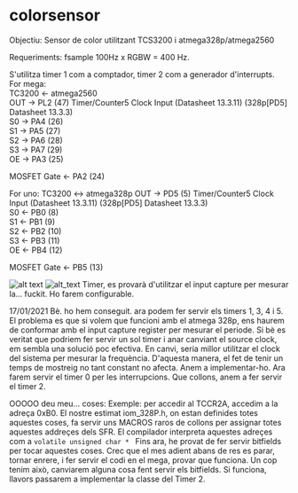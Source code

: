 # colorsensor

Objectiu: Sensor de color utilitzant TCS3200 i atmega328p/atmega2560  

Requeriments: fsample 100Hz x RGBW = 400 Hz.  

S'utilitza timer 1 com a comptador, timer 2 com a generador d'interrupts.  
For mega:  
TC3200 <-   atmega2560  
OUT			->  PL2 (47) Timer/Counter5 Clock Input (Datasheet 13.3.11) (328p[PD5] Datasheet 13.3.3)  
S0			->	PA4 (26)  
S1			->	PA5 (27)  
S2			->	PA6 (28)  
S3			->	PA7 (29)  
OE			->	PA3 (25)  

MOSFET Gate <- PA2 (24)  

For uno:
TC3200 <->   atmega328p 
OUT			->  PD5 (5) Timer/Counter5 Clock Input (Datasheet 13.3.11) (328p[PD5] Datasheet 13.3.3)  
S0			<-	PB0 (8)  
S1			<-	PB1 (9)  
S2			<-	PB2 (10)  
S3			<-	PB3 (11)  
OE			<-	PB4 (12)  

MOSFET Gate <- PB5 (13) 
  
![alt text](http://paupro.ddns.net/downloads/mega_pinout.png)
![alt_text](https://images.prismic.io/circuito/8e3a980f0f964cc539b4cbbba2654bb660db6f52_arduino-uno-pinout-diagram.png)
Timer, es provarà d'utilitzar el input capture per mesurar la... fuckit. Ho farem configurable.

17/01/2021 Bè. ho hem conseguit. ara podem fer servir els timers 1, 3, 4 i 5. El problema es que si volem que funcioni amb el atmega 328p, ens haurem de conformar amb el input capture register per mesurar el periode. Si bè es veritat que podriem fer servir un sol timer i anar canviant el source clock, em sembla una solució poc efectiva. En canvi, seria millor utilitzar el clock del sistema per mesurar la frequència. D'aquesta manera, el fet de tenir un temps de mostreig no tant constant no afecta. Anem a implementar-ho. Ara farem servir el timer 0 per les interrupcions. Que collons, anem a fer servir el timer 2.

OOOOO deu meu... coses: Exemple: per accedir al TCCR2A, accedim a la adreça 0xB0. El nostre estimat iom_328P.h, on estan definides totes aquestes coses, fa servir uns MACROS raros de collons per assignar totes aquestes addreçes dels SFR.  El compilador interpreta aquestes adreçes com a `volatile unsigned char * ` Fins ara, he provat de fer servir bitfields per tocar aquestes coses. Crec que el mes adient abans de res es parar, tornar enrere, i fer servir el codi en el mega, provar que funciona. Un cop tenim això, canviarem alguna cosa fent servir els bitfields. Si funciona, llavors passarem a implementar la classe del Timer 2.